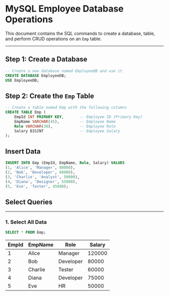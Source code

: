 # MySQL Employee Database Operations

This document contains the SQL commands to create a database, table, and perform CRUD operations on an `Emp` table.

---

## Step 1: Create a Database

```sql
-- Create a new database named EmployeeDB and use it
CREATE DATABASE EmployeeDB;
USE EmployeeDB;
```
## Step 2: Create the `Emp` Table

```sql
-- Create a table named Emp with the following columns
CREATE TABLE Emp (
    EmpId INT PRIMARY KEY,       -- Employee ID (Primary Key)
    EmpName VARCHAR(45),         -- Employee Name
    Role VARCHAR(30),            -- Employee Role
    Salary BIGINT                -- Employee Salary
);
```
## Insert Data

```sql
INSERT INTO Emp (EmpId, EmpName, Role, Salary) VALUES 
(1, 'Alice', 'Manager', 80000),
(2, 'Bob', 'Developer', 60000),
(3, 'Charlie', 'Analyst', 50000),
(4, 'Diana', 'Designer', 55000),
(5, 'Eve', 'Tester', 45000);
```
## Select Queries

---

### 1. Select All Data

```sql
SELECT * FROM Emp;
```
| EmpId | EmpName  | Role       | Salary  |
|-------|----------|------------|---------|
| 1     | Alice    | Manager    | 120000  |
| 2     | Bob      | Developer  | 80000   |
| 3     | Charlie  | Tester     | 60000   |
| 4     | Diana    | Developer  | 75000   |
| 5     | Eve      | HR         | 50000   |
